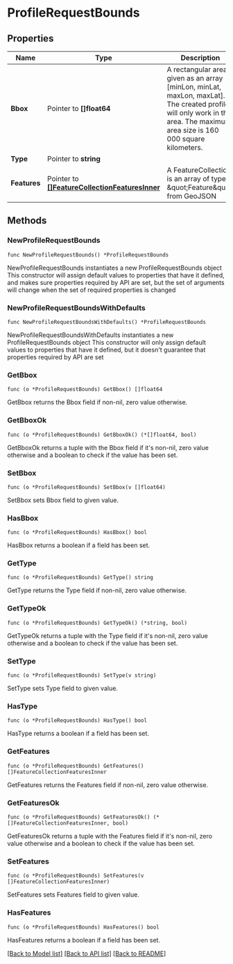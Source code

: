 # ProfileRequestBounds

## Properties

Name | Type | Description | Notes
------------ | ------------- | ------------- | -------------
**Bbox** | Pointer to **[]float64** | A rectangular area given as an array [minLon, minLat, maxLon, maxLat]. The created profile will only work in this area. The maximum area size is 160 000 square kilometers. | [optional] 
**Type** | Pointer to **string** |  | [optional] 
**Features** | Pointer to [**[]FeatureCollectionFeaturesInner**](FeatureCollectionFeaturesInner.md) | A FeatureCollection is an array of type \&quot;Feature\&quot; from GeoJSON | [optional] 

## Methods

### NewProfileRequestBounds

`func NewProfileRequestBounds() *ProfileRequestBounds`

NewProfileRequestBounds instantiates a new ProfileRequestBounds object
This constructor will assign default values to properties that have it defined,
and makes sure properties required by API are set, but the set of arguments
will change when the set of required properties is changed

### NewProfileRequestBoundsWithDefaults

`func NewProfileRequestBoundsWithDefaults() *ProfileRequestBounds`

NewProfileRequestBoundsWithDefaults instantiates a new ProfileRequestBounds object
This constructor will only assign default values to properties that have it defined,
but it doesn't guarantee that properties required by API are set

### GetBbox

`func (o *ProfileRequestBounds) GetBbox() []float64`

GetBbox returns the Bbox field if non-nil, zero value otherwise.

### GetBboxOk

`func (o *ProfileRequestBounds) GetBboxOk() (*[]float64, bool)`

GetBboxOk returns a tuple with the Bbox field if it's non-nil, zero value otherwise
and a boolean to check if the value has been set.

### SetBbox

`func (o *ProfileRequestBounds) SetBbox(v []float64)`

SetBbox sets Bbox field to given value.

### HasBbox

`func (o *ProfileRequestBounds) HasBbox() bool`

HasBbox returns a boolean if a field has been set.

### GetType

`func (o *ProfileRequestBounds) GetType() string`

GetType returns the Type field if non-nil, zero value otherwise.

### GetTypeOk

`func (o *ProfileRequestBounds) GetTypeOk() (*string, bool)`

GetTypeOk returns a tuple with the Type field if it's non-nil, zero value otherwise
and a boolean to check if the value has been set.

### SetType

`func (o *ProfileRequestBounds) SetType(v string)`

SetType sets Type field to given value.

### HasType

`func (o *ProfileRequestBounds) HasType() bool`

HasType returns a boolean if a field has been set.

### GetFeatures

`func (o *ProfileRequestBounds) GetFeatures() []FeatureCollectionFeaturesInner`

GetFeatures returns the Features field if non-nil, zero value otherwise.

### GetFeaturesOk

`func (o *ProfileRequestBounds) GetFeaturesOk() (*[]FeatureCollectionFeaturesInner, bool)`

GetFeaturesOk returns a tuple with the Features field if it's non-nil, zero value otherwise
and a boolean to check if the value has been set.

### SetFeatures

`func (o *ProfileRequestBounds) SetFeatures(v []FeatureCollectionFeaturesInner)`

SetFeatures sets Features field to given value.

### HasFeatures

`func (o *ProfileRequestBounds) HasFeatures() bool`

HasFeatures returns a boolean if a field has been set.


[[Back to Model list]](../README.md#documentation-for-models) [[Back to API list]](../README.md#documentation-for-api-endpoints) [[Back to README]](../README.md)


